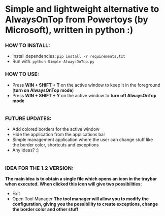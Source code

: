 # Simple and lightweight alternative to AlwaysOnTop from Powertoys (by Microsoft), written in python :)

### HOW TO INSTALL:
 - Install dependencies: `pip install -r requirements.txt`
 - Run with: `python Simple-AlwaysOnTop.py`

### HOW TO USE:
 - Press __WIN + SHIFT + T__ on the active window to keep it in the foreground (__turn on AlwaysOnTop mode__)
 - Press __WIN + SHIFT + Y__ on the active window to __turn off AlwaysOnTop mode__

#

### FUTURE UPDATES:
 - Add colored borders for the active window
 - Hide the application from the applications bar
 - Simple management application where the user can change stuff like the border color, shortcuts and exceptions
 - Any ideas? :)

#

### IDEA FOR THE 1.2 VERSION:
**The main idea is to obtain a single file which opens an icon in the traybar when executed. When clicked this icon will give two possibilities:**
 - Exit
 - Open Tool Manager
**The tool manager will allow you to modify the configuration, giving you the possibility to create exceptions, change the border color and other stuff**

#